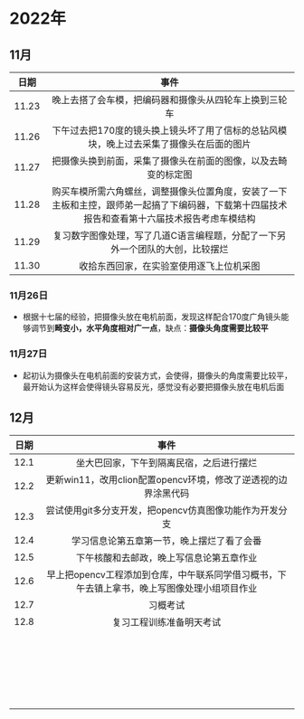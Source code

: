 # 2022年

## 11月

| 日期  |                             事件                             |
| :---: | :----------------------------------------------------------: |
| 11.23 |    晚上去搭了会车模，把编码器和摄像头从四轮车上换到三轮车    |
| 11.26 | 下午过去把170度的镜头换上镜头坏了用了信标的总钻风模块，晚上过去采集了摄像头在后面的图片 |
| 11.27 | 把摄像头换到前面，采集了摄像头在前面的图像，以及去畸变的标定图 |
| 11.28 | 购买车模所需六角螺丝，调整摄像头位置角度，安装了一下主板和主控，跟师弟一起搞了下编码器，下载第十四届技术报告和查看第十六届技术报告考虑车模结构 |
| 11.29 | 复习数字图像处理，写了几道C语言编程题，分配了一下另外一个团队的大创，比较摆烂 |
| 11.30 |           收拾东西回家，在实验室使用逐飞上位机采图           |

### 11月26日

-   根据十七届的经验，把摄像头放在电机前面，发现这样配合170度广角镜头能够调节到**畸变小，水平角度相对广一点**，缺点：**摄像头角度需要比较平**

### 11月27日

-   起初认为摄像头在电机前面的安装方式，会使得，摄像头的角度需要比较平，最开始认为这样会使得镜头容易反光，感觉没有必要把摄像头放在电机后面

## 12月

| 日期 |                             事件                             |
| :--: | :----------------------------------------------------------: |
| 12.1 |           坐大巴回家，下午到隔离民宿，之后进行摆烂           |
| 12.2 | 更新win11，改用clion配置opencv环境，修改了逆透视的边界涂黑代码 |
| 12.3 |   尝试使用git多分支开发，把opencv仿真图像功能作为开发分支    |
| 12.4 |          学习信息论第五章第一节，晚上摆烂了看了会番          |
| 12.5 |           下午核酸和去邮政，晚上写信息论第五章作业           |
| 12.6 | 早上把opencv工程添加到仓库，中午联系同学借习概书，下午去镇上拿书，晚上写图像处理小组项目作业 |
| 12.7 |                           习概考试                           |
| 12.8 |                   复习工程训练准备明天考试                   |
|      |                                                              |
|      |                                                              |
|      |                                                              |
|      |                                                              |
|      |                                                              |
|      |                                                              |
|      |                                                              |
|      |                                                              |
|      |                                                              |
|      |                                                              |
|      |                                                              |
|      |                                                              |
|      |                                                              |
|      |                                                              |
|      |                                                              |
|      |                                                              |
|      |                                                              |
|      |                                                              |
|      |                                                              |
|      |                                                              |
|      |                                                              |
|      |                                                              |
|      |                                                              |

